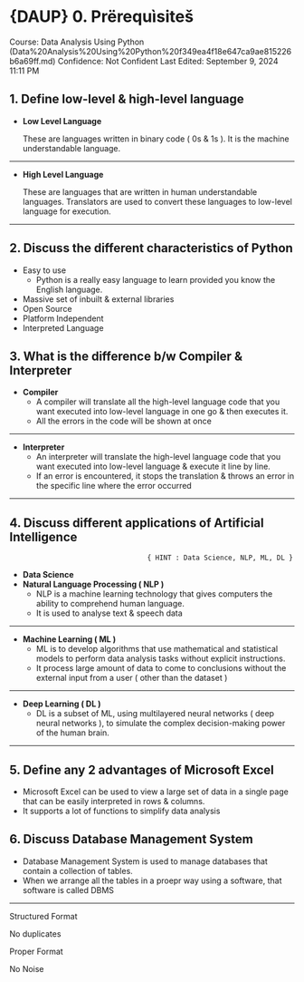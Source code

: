 # {DAUP} 0. Prërequìsiteš

Course: Data Analysis Using Python (Data%20Analysis%20Using%20Python%20f349ea4f18e647ca9ae815226b6a69ff.md)
Confidence: Not Confident
Last Edited: September 9, 2024 11:11 PM

## 1. Define low-level & high-level language

- **Low Level Language**
    
    These are languages written in binary code ( 0s & 1s ). It is the machine understandable language.
    

---

- **High Level Language**
    
    These are languages that are written in human understandable languages. Translators are used to convert these languages to low-level language for execution.
    

---

## 2. Discuss the different characteristics of Python

- Easy to use
    - Python is a really easy language to learn provided you know the English language.
- Massive set of inbuilt & external libraries
- Open Source
- Platform Independent
- Interpreted Language

## 3. What is the difference b/w Compiler & Interpreter

- **Compiler**
    - A compiler will translate all the high-level language code that you want executed into low-level language in one go & then executes it.
    - All the errors in the code will be shown at once

---

- **Interpreter**
    - An interpreter will translate the high-level language code that you want executed into low-level language & execute it line by line.
    - If an error is encountered, it stops the translation & throws an error in the specific line where the error occurred

---

## 4. Discuss different applications of Artificial Intelligence
                                      { HINT : Data Science, NLP, ML, DL }

- **Data Science**
- **Natural Language Processing ( NLP )**
    - NLP is a machine learning technology that gives computers the ability to comprehend human language.
    - It is used to analyse text & speech data

---

- **Machine Learning ( ML )**
    - ML  is to develop algorithms that use mathematical and statistical models to perform data analysis tasks without explicit instructions.
    - It process large amount of data to come to conclusions without the external input from a user ( other than the dataset )

---

- **Deep Learning ( DL )**
    - DL is a subset of ML, using multilayered  neural networks ( deep neural networks ), to simulate the complex decision-making power of the human brain.

---

## 5. Define any 2 advantages of Microsoft Excel

- Microsoft Excel can be used to view a large set of data in a single page that can be easily interpreted in rows & columns.
- It supports a lot of functions to simplify data analysis

## 6. Discuss Database Management System

- Database Management System is used to manage databases that contain a collection of tables.
- When we arrange all the tables in a proepr way using a software, that software is called DBMS

---

Structured Format

No duplicates

Proper Format

No Noise